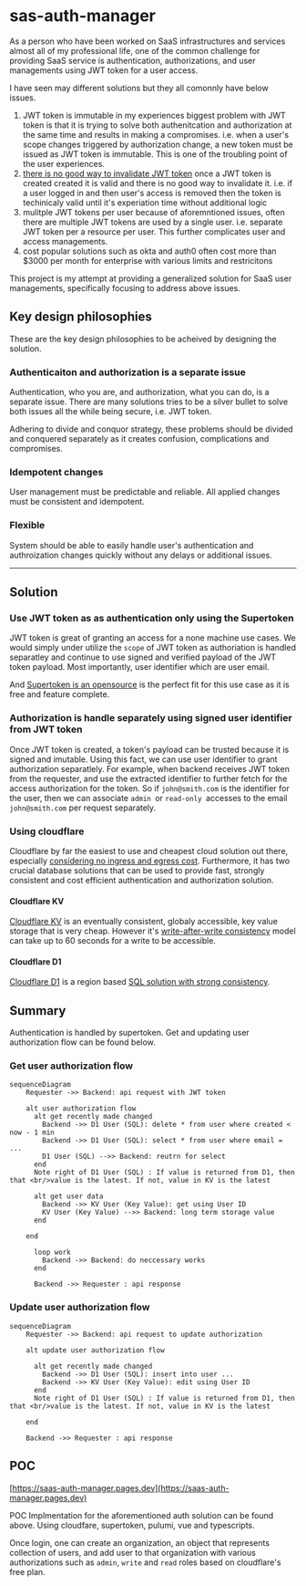 # sas-auth-manager

As a person who have been worked on SaaS infrastructures and services almost all of my professional life, one of the common challenge for providing SaaS service is authentication, authorizations, and user managements using JWT token for a user access.

I have seen may different solutions but they all comonnly have below issues.

1. JWT token is immutable
   in my experiences biggest problem with JWT token is that it is trying to solve both authenitcation and authorization at the same time and results in making a compromises.  i.e. when a user's scope changes triggered by authorization change, a new token must be issued as JWT token is immutable.  This is one of the troubling point of the user experiences.
2. [there is no good way to invalidate JWT token](https://stackoverflow.com/questions/21978658/invalidating-json-web-tokens)
   once a JWT token is created created it is valid and there is no good way to invalidate it.  i.e. if a user logged in and then user's access is removed then the token is techinicaly valid until it's experiation time without additional logic
3. mulitple JWT tokens per user
   because of aforemntioned issues, often there are multiple JWT tokens are used by a single user.  i.e. separate JWT token per a resource per user.  This further complicates user and access managements.
4. cost
   popular solutions such as okta and auth0 often cost more than $3000 per month for enterprise with various limits and restricitons

This project is my attempt at providing a generalized solution for SaaS user managements, specifically focusing to address above issues.

## Key design philosophies

These are the key design philosophies to be acheived by  designing the solution.

### Authenticaiton and authorization is a separate issue

Authentication, who you are, and authorization, what you can do, is a separate issue.  There are many solutions tries to be a silver bullet to solve both issues all the while being secure, i.e. JWT token.

Adhering to divide and conquor strategy, these problems should be divided and conquered separately as it creates confusion, complications and compromises.

### Idempotent changes

User management must be predictable and reliable.  All applied changes must be consistent and idempotent.

### Flexible

System should be able to easily handle user's authentication and authroization changes quickly without any delays or additional issues.

---

## Solution

### Use JWT token as as authentication only using the Supertoken

JWT token is great of granting an access for a none machine use cases.  We would simply under utilize the `scope` of JWT token as authoriation is handled separatley and continue to use signed and verified payload of the JWT token payload.  Most importantly, user identifier which are user email.

And [Supertoken is an opensource](https://supertokens.com/) is the perfect fit for this use case as it is free and feature complete.

### Authorization is handle separately using signed user identifier from JWT token

Once JWT token is created, a token's payload can be trusted because it is signed and imutable.  Using this fact, we can use user identifier to grant authorization separatlely.  For example, when backend receives JWT token from the requester, and use the extracted identifier to further fetch for the access authorization for the token. So if `john@smith.com` is the identifier for the user, then we can  associate `admin `or `read-only `accesses to the email `john@smith.com` per request separately.

### Using cloudflare

Cloudflare by far the easiest to use and cheapest cloud solution out there, especially [considering no ingress and egress cost](https://community.cloudflare.com/t/cloudflare-workers-as-data-transit-proxy-how-is-egress-ingress-data-charged/673586).  Furthermore, it has two crucial database solutions that can be used to provide fast, strongly consistent and cost efficient authentication and authorization solution.

#### Cloudflare KV

[Cloudflare KV](https://developers.cloudflare.com/kv/) is an eventually consistent, globaly accessible, key value storage that is very cheap.  However it's [write-after-write consistency](https://developers.cloudflare.com/kv/concepts/how-kv-works/#consistency) model can take up to 60 seconds for a write to be accessible.

#### Cloudflare D1

[Cloudflare D1](https://developers.cloudflare.com/d1/) is a region based [SQL solution with strong consistency](https://blog.cloudflare.com/d1-read-replication-beta/#consistency-with-and-without-sessions-api).

## Summary

Authentication is handled by supertoken.  Get and updating user authorization flow can be found below.

### Get user authorization flow

```mermaid
sequenceDiagram
    Requester ->> Backend: api request with JWT token

    alt user authorization flow
      alt get recently made changed
        Backend ->> D1 User (SQL): delete * from user where created < now - 1 min
        Backend ->> D1 User (SQL): select * from user where email = ...
        D1 User (SQL) -->> Backend: reutrn for select
      end
      Note right of D1 User (SQL) : If value is returned from D1, then that <br/>value is the latest. If not, value in KV is the latest

      alt get user data
        Backend ->> KV User (Key Value): get using User ID
        KV User (Key Value) -->> Backend: long term storage value
      end

    end

      loop work
        Backend ->> Backend: do neccessary works
      end

      Backend ->> Requester : api response
```

### Update user authorization flow

```mermaid
sequenceDiagram
    Requester ->> Backend: api request to update authorization

    alt update user authorization flow

      alt get recently made changed
        Backend ->> D1 User (SQL): insert into user ...
        Backend ->> KV User (Key Value): edit using User ID
      end
      Note right of D1 User (SQL) : If value is returned from D1, then that <br/>value is the latest. If not, value in KV is the latest

    end

    Backend ->> Requester : api response
```


## POC

[https://saas-auth-manager.pages.dev](https://saas-auth-manager.pages.dev)

POC Implmentation for the aforementioned auth solution can be found above.  Using cloudfare, supertoken, pulumi, vue and typescripts.  

Once login, one can create an organization, an object that represents collection of users, and add user to that organization with various authorizations such as `admin`, `write` and `read` roles based on cloudflare's free plan.
